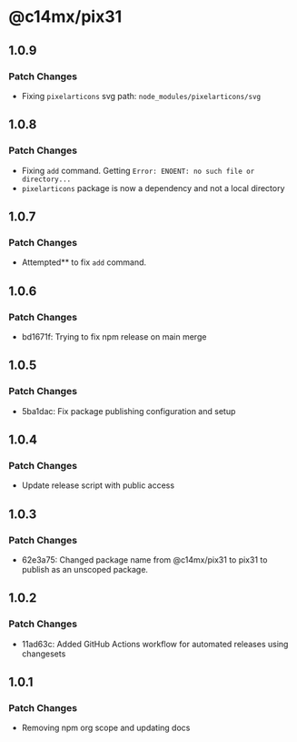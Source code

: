 # @c14mx/pix31

## 1.0.9

### Patch Changes

- Fixing `pixelarticons` svg path: `node_modules/pixelarticons/svg`

## 1.0.8

### Patch Changes

- Fixing `add` command. Getting `Error: ENOENT: no such file or directory...`
- `pixelarticons` package is now a dependency and not a local directory

## 1.0.7

### Patch Changes

- Attempted** to fix `add` command.

## 1.0.6

### Patch Changes

- bd1671f: Trying to fix npm release on main merge

## 1.0.5

### Patch Changes

- 5ba1dac: Fix package publishing configuration and setup

## 1.0.4

### Patch Changes

- Update release script with public access

## 1.0.3

### Patch Changes

- 62e3a75: Changed package name from @c14mx/pix31 to pix31 to publish as an unscoped package.

## 1.0.2

### Patch Changes

- 11ad63c: Added GitHub Actions workflow for automated releases using changesets

## 1.0.1

### Patch Changes

- Removing npm org scope and updating docs
